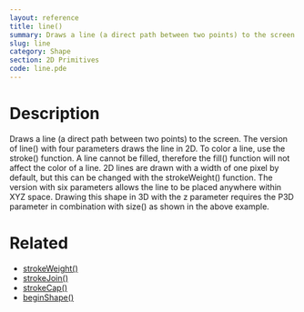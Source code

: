 ```yaml
---
layout: reference
title: line()
summary: Draws a line (a direct path between two points) to the screen
slug: line
category: Shape
section: 2D Primitives
code: line.pde
---
```


# Description

Draws a line (a direct path between two points) to the screen. The version of line() with four parameters draws the line in 2D.  To color a line, use the stroke() function. A line cannot be filled, therefore the fill() function will not affect the color of a line. 2D lines are drawn with a width of one pixel by default, but this can be changed with the strokeWeight() function. The version with six parameters allows the line to be placed anywhere within XYZ space. Drawing this shape in 3D with the z parameter requires the P3D parameter in combination with size() as shown in the above example.
# Related

- [strokeWeight()](strokeweight.html)
- [strokeJoin()](strokejoin.html)
- [strokeCap()](strokecap.html)
- [beginShape()](beginshape.html)
